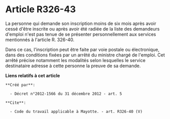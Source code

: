 # Article R326-43

La personne qui demande son inscription moins de six mois après avoir cessé d'être inscrite ou après avoir été radiée de la
liste des demandeurs d'emploi n'est pas tenue de se présenter personnellement aux services mentionnés à l'article R. 326-40. 

Dans ce cas, l'inscription peut être faite par voie postale ou électronique, dans des conditions fixées par un arrêté du
ministre chargé de l'emploi. Cet arrêté précise notamment les modalités selon lesquelles le service destinataire adresse à
cette personne la preuve de sa demande.

**Liens relatifs à cet article**

	**Créé par**:

	  - Décret n°2012-1566 du 31 décembre 2012 - art. 5

	**Cite**:

	  - Code du travail applicable à Mayotte. - art. R326-40 (V)
